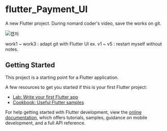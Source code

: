 # flutter_Payment_UI

A new Flutter project.
During nomard coder's video, save the works on git.

![캡처](https://user-images.githubusercontent.com/59431088/233682096-80f67563-75eb-44c0-9bba-ab4ddd885ceb.PNG)


work1 ~ work3 : adapt git with Flutter UI ex.
v1 ~ v5 : restart myself without notes.

## Getting Started

This project is a starting point for a Flutter application.

A few resources to get you started if this is your first Flutter project:

- [Lab: Write your first Flutter app](https://docs.flutter.dev/get-started/codelab)
- [Cookbook: Useful Flutter samples](https://docs.flutter.dev/cookbook)

For help getting started with Flutter development, view the
[online documentation](https://docs.flutter.dev/), which offers tutorials,
samples, guidance on mobile development, and a full API reference.
